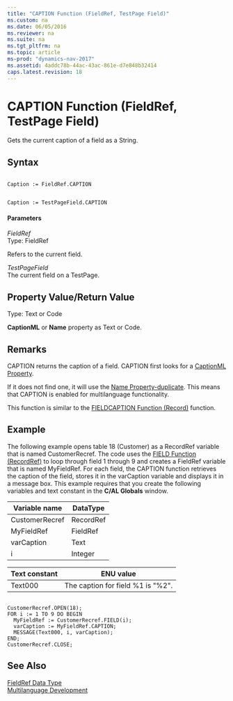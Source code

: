 ```yaml
---
title: "CAPTION Function (FieldRef, TestPage Field)"
ms.custom: na
ms.date: 06/05/2016
ms.reviewer: na
ms.suite: na
ms.tgt_pltfrm: na
ms.topic: article
ms-prod: "dynamics-nav-2017"
ms.assetid: 4addc78b-44ac-43ac-861e-d7e848b32414
caps.latest.revision: 18
---
```

# CAPTION Function (FieldRef, TestPage Field)
Gets the current caption of a field as a String.  
  
## Syntax  
  
```  
  
Caption := FieldRef.CAPTION  
```  
  
```  
  
Caption := TestPageField.CAPTION  
```  
  
#### Parameters  
 *FieldRef*  
 Type: FieldRef  
  
 Refers to the current field.  
  
 *TestPageField*  
 The current field on a TestPage.  
  
## Property Value/Return Value  
 Type: Text or Code  
  
 **CaptionML** or **Name** property as Text or Code.  
  
## Remarks  
 CAPTION returns the caption of a field. CAPTION first looks for a [CaptionML Property](CaptionML-Property.md).  
  
 If it does not find one, it will use the [Name Property\-duplicate](Name-Property-duplicate.md). This means that CAPTION is enabled for multilanguage functionality.  
  
 This function is similar to the [FIELDCAPTION Function \(Record\)](FIELDCAPTION-Function--Record-.md) function.  
  
## Example  
 The following example opens table 18 \(Customer\) as a RecordRef variable that is named CustomerRecref. The code uses the [FIELD Function \(RecordRef\)](FIELD-Function--RecordRef-.md) to loop through field 1 through 9 and creates a FieldRef variable that is named MyFieldRef. For each field, the CAPTION function retrieves the caption of the field, stores it in the varCaption variable and displays it in a message box. This example requires that you create the following variables and text constant in the **C\/AL Globals** window.  
  
|Variable name|DataType|  
|-------------------|--------------|  
|CustomerRecref|RecordRef|  
|MyFieldRef|FieldRef|  
|varCaption|Text|  
|i|Integer|  
  
|Text constant|ENU value|  
|-------------------|---------------|  
|Text000|The caption for field %1 is "%2".|  
  
```  
  
CustomerRecref.OPEN(18);  
FOR i := 1 TO 9 DO BEGIN  
  MyFieldRef := CustomerRecref.FIELD(i);  
  varCaption := MyFieldRef.CAPTION;  
  MESSAGE(Text000, i, varCaption);  
END;  
CustomerRecref.CLOSE;  
```  
  
## See Also  
 [FieldRef Data Type](FieldRef-Data-Type.md)   
 [Multilanguage Development](Multilanguage-Development.md)